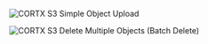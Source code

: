 ![CORTX S3 Simple Object Upload](http://www.plantuml.com/plantuml/proxy?cache=no&src=https://raw.githubusercontent.com/Seagate/cortx-s3server/main/docs/sequencediagrams/s3_metadata_struct.plantuml)

![CORTX S3 Delete Multiple Objects (Batch Delete)](http://www.plantuml.com/plantuml/proxy?cache=no&src=https://raw.githubusercontent.com/Seagate/cortx-s3server/main/docs/sequencediagrams/delete-multiple-objects-activity.plantuml)
